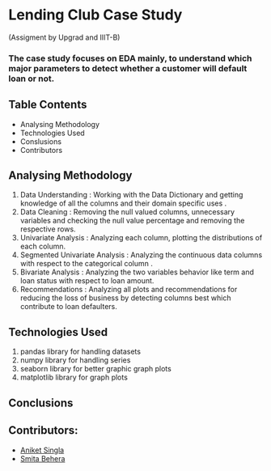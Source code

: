 # Lending Club Case Study
(Assigment by Upgrad and IIIT-B)

### The case study focuses on EDA mainly, to understand which major parameters to detect whether a customer will default loan or not. 

## Table Contents
- Analysing Methodology
- Technologies Used
- Conslusions
- Contributors


## Analysing Methodology
1. Data Understanding : Working with the Data Dictionary and getting knowledge of all the columns and their domain specific uses .
2. Data Cleaning : Removing the null valued columns, unnecessary variables and checking the null value percentage and removing the respective rows.
3. Univariate Analysis : Analyzing each column, plotting the distributions of each column.
4. Segmented Univariate Analysis : Analyzing the continuous data columns with respect to the categorical column .
5. Bivariate Analysis  : Analyzing the two variables behavior like term and loan status with respect to loan amount.
6. Recommendations : Analyzing all plots and recommendations for reducing the loss of business by detecting columns best which contribute to loan defaulters.

## Technologies Used
1. pandas library for handling datasets
2. numpy library for handling series
3. seaborn library for better graphic graph plots
4. matplotlib library for graph plots

## Conclusions


## Contributors:
* [Aniket Singla](https://github.com/aniket003)
* [Smita Behera](https://github.com/smitabehera)
